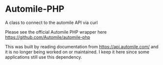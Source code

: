 # Automile-PHP
A class to connect to the automile API via curl

Please see the official Automile PHP wrapper here https://github.com/Automile/automile-php

This was built by reading documentation from https://api.automile.com/ and it is no longer being worked on or maintained. I keep it here since some applications still use this dependency.
